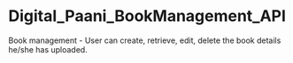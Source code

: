 # Digital_Paani_BookManagement_API
Book management - User can create, retrieve, edit, delete the book details he/she has uploaded.
